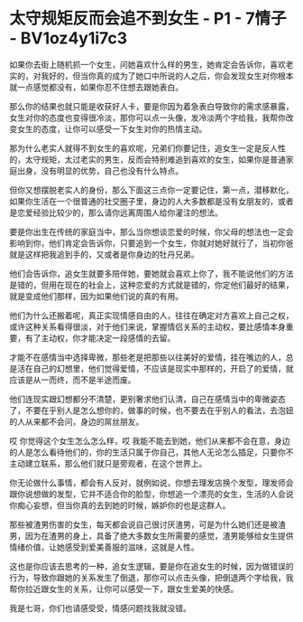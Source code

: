 # 太守规矩反而会追不到女生 - P1 - 7情子 - BV1oz4y1i7c3

如果你去街上随机抓一个女生，问她喜欢什么样的男生，她肯定会告诉你，喜欢老实的，对我好的，但当你真的成为了她口中所说的人之后，你会发现女生对你根本就一点感觉都没有，如果你忍不住想去跟她表白。

那么你的结果也就只能是收获好人卡，要是你因为着急表白导致你的需求感暴露，女生对你的态度也变得很冷淡，那你可以点一头像，发冷淡两个字给我，我帮你改变女生的态度，让你可以感受一下女生对你的热情主动。

那为什么老实人就得不到女生的喜欢呢，兄弟们你要记住，追女生一定是反人性的，太守规矩，太过老实的男生，反而会特别难追到喜欢的女生，如果你是普通家庭出身，没有明显的优势，自己也没有什么特点。

但你又想摆脱老实人的身份，那么下面这三点你一定要记住，第一点，潜移默化，如果你生活在一个很普通的社交圈子里，身边的人大多数都是没有女朋友的，或者是恋爱经验比较少的，那么请你远离周围人给你灌注的想法。

要是你出生在传统的家庭当中，那么当你想谈恋爱的时候，你父母的想法也一定会影响到你，他们肯定会告诉你，只要追到一个女生，你就对她好就行了，当初你爸就是这样把我追到手的，又或者是你身边的牡丹兄弟。

他们会告诉你，追女生就要多陪伴她，要她就会喜欢上你了，我不能说他们的方法是错的，但用在现在的社会上，这种恋爱的方式就是错的，你定他们最好的结果，就是变成他们那样，因为如果他们说的真的有用。

他们为什么还搬着呢，真正实现情感自由的人，往往在确定对方喜欢上自己之权，或许这种关系看得很淡，对于他们来说，掌握情侣关系的主动权，要比感情本身重要，有了主动权，你才能决定一段感情的去留。

才能不在感情当中选择卑微，那些老是把那些以往美好的爱情，挂在嘴边的人，总是活在自己的幻想里，他们觉得爱情，不应该是现实中那样的，开启了的爱情，就应该是从一而终，而不是半途而废。

他们连现实跟幻想都分不清楚，更别奢求他们认清，自己在感情当中的卑微姿态了，不要在乎别人是怎么想你的，做事的时候，也不要去在乎别人的看法，去泡妞的人从来都不会问，身边的屌丝朋友。

哎 你觉得这个女生怎么怎么样，哎 我能不能去到她，他们从来都不会在意，身边的人是怎么看待他们的，你的生活只属于你自己，其他人无论怎么插足，只要你不主动建立联系，那么他们就只是旁观者，在这个世界上。

你无论做什么事情，都会有人反对，就例如说，你想去理发店换个发型，理发师会跟你说想做的发型，它并不适合你的脸型，你想追一个漂亮的女生，生活的人会说你痴心妄想，但当你真的去到她的时候，嫉妒你的也是这群人。

那些被渣男伤害的女生，每天都会说自己很讨厌渣男，可是为什么她们还是被渣男，因为在渣男的身上，具备了绝大多数女生所需要的感觉，渣男能够给女生提供情绪价值，让她感受到爱美善服的滋味，这就是人性。

这也是你应该去思考的一种，追女生逻辑，要是你在追女生的时候，因为做错误的行为，导致你跟她的关系发生了倒退，那你可以点击头像，把倒退两个字给我，我帮你拉近跟女生的关系，让你可以感受一下，跟女生爱美的快感。

我是七哥，你们也请感受受，情感问题找我就没错。